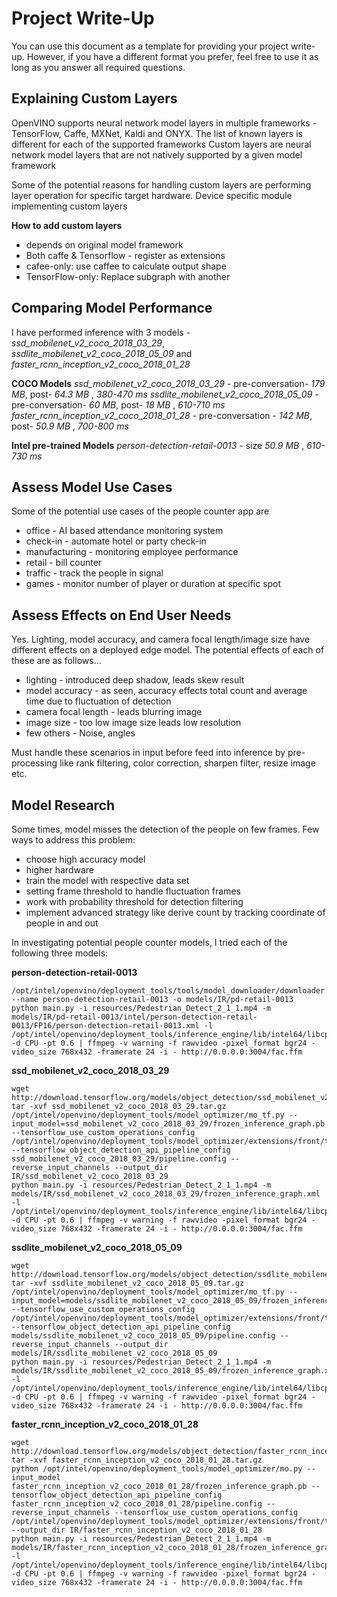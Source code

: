 
# Project Write-Up

You can use this document as a template for providing your project write-up. However, if you
have a different format you prefer, feel free to use it as long as you answer all required
questions.

## Explaining Custom Layers

OpenVINO supports neural network model layers in multiple frameworks - TensorFlow, Caffe, MXNet, Kaldi and ONYX. The list of known layers is different for each of the supported frameworks
Custom layers are neural network model layers that are not natively supported by a given model framework

Some of the potential reasons for handling custom layers are performing layer operation for specific target hardware. Device specific module implementing custom layers

**How to add custom layers**
 - depends on original model framework
 - Both caffe & Tensorflow - register as extensions
 - cafee-only: use caffee to calculate output shape
 - TensorFlow-only: Replace subgraph with another

## Comparing Model Performance

I have performed inference with 3 models - *ssd_mobilenet_v2_coco_2018_03_29*, *ssdlite_mobilenet_v2_coco_2018_05_09* and *faster_rcnn_inception_v2_coco_2018_01_28*

**COCO Models**
*ssd_mobilenet_v2_coco_2018_03_29* - pre-conversation- *179 MB*,   post- *64.3 MB* , *380-470 ms* 
*ssdlite_mobilenet_v2_coco_2018_05_09* - pre-conversation- *60 MB*,   post- *18 MB* , *610-710 ms*
*faster_rcnn_inception_v2_coco_2018_01_28* - pre-conversation - *142 MB*,  post- *50.9 MB* , *700-800 ms* 

**Intel pre-trained Models** 
*person-detection-retail-0013* - size *50.9 MB* , *610-730 ms* 


## Assess Model Use Cases

Some of the potential use cases of the people counter app are 
- office - AI based attendance monitoring system
- check-in - automate hotel or party check-in
- manufacturing - monitoring employee performance
- retail - bill counter
- traffic - track the people in signal
- games - monitor number of player or duration at specific spot


## Assess Effects on End User Needs

Yes. Lighting, model accuracy, and camera focal length/image size have different effects on a
deployed edge model. The potential effects of each of these are as follows...

- lighting - introduced deep shadow, leads skew result
- model accuracy - as seen, accuracy effects total count and average time due to fluctuation of detection
- camera focal length - leads blurring image 
- image size - too low image size leads low resolution 
- few others - Noise, angles

Must handle these scenarios in input before feed into inference by pre-processing like rank filtering, color correction, sharpen filter, resize image etc. 

## Model Research

Some times, model misses the detection of the people on few frames. Few ways to address this problem:
 - choose high accuracy model 
 - higher hardware 
 - train the model with respective data set 
 - setting frame threshold to handle fluctuation frames 
 - work with probability threshold for detection filtering 
 - implement advanced strategy like derive count by tracking coordinate of people in and out 

In investigating potential people counter models, I tried each of the following three models:

**person-detection-retail-0013**

    /opt/intel/openvino/deployment_tools/tools/model_downloader/downloader.py --name person-detection-retail-0013 -o models/IR/pd-retail-0013 
    python main.py -i resources/Pedestrian_Detect_2_1_1.mp4 -m models/IR/pd-retail-0013/intel/person-detection-retail-0013/FP16/person-detection-retail-0013.xml -l /opt/intel/openvino/deployment_tools/inference_engine/lib/intel64/libcpu_extension_sse4.so -d CPU -pt 0.6 | ffmpeg -v warning -f rawvideo -pixel_format bgr24 -video_size 768x432 -framerate 24 -i - http://0.0.0.0:3004/fac.ffm
    
**ssd_mobilenet_v2_coco_2018_03_29**

    wget http://download.tensorflow.org/models/object_detection/ssd_mobilenet_v2_coco_2018_03_29.tar.gz
    tar -xvf ssd_mobilenet_v2_coco_2018_03_29.tar.gz
    /opt/intel/openvino/deployment_tools/model_optimizer/mo_tf.py --input_model=ssd_mobilenet_v2_coco_2018_03_29/frozen_inference_graph.pb --tensorflow_use_custom_operations_config /opt/intel/openvino/deployment_tools/model_optimizer/extensions/front/tf/ssd_v2_support.json --tensorflow_object_detection_api_pipeline_config ssd_mobilenet_v2_coco_2018_03_29/pipeline.config --reverse_input_channels --output_dir IR/ssd_mobilenet_v2_coco_2018_03_29  
    python main.py -i resources/Pedestrian_Detect_2_1_1.mp4 -m models/IR/ssd_mobilenet_v2_coco_2018_03_29/frozen_inference_graph.xml -l /opt/intel/openvino/deployment_tools/inference_engine/lib/intel64/libcpu_extension_sse4.so -d CPU -pt 0.6 | ffmpeg -v warning -f rawvideo -pixel_format bgr24 -video_size 768x432 -framerate 24 -i - http://0.0.0.0:3004/fac.ffm


**ssdlite_mobilenet_v2_coco_2018_05_09**

    wget http://download.tensorflow.org/models/object_detection/ssdlite_mobilenet_v2_coco_2018_05_09.tar.gz  
    tar -xvf ssdlite_mobilenet_v2_coco_2018_05_09.tar.gz  
    /opt/intel/openvino/deployment_tools/model_optimizer/mo_tf.py --input_model=models/ssdlite_mobilenet_v2_coco_2018_05_09/frozen_inference_graph.pb --tensorflow_use_custom_operations_config /opt/intel/openvino/deployment_tools/model_optimizer/extensions/front/tf/ssd_v2_support.json --tensorflow_object_detection_api_pipeline_config models/ssdlite_mobilenet_v2_coco_2018_05_09/pipeline.config --reverse_input_channels --output_dir models/IR/ssdlite_mobilenet_v2_coco_2018_05_09  
    python main.py -i resources/Pedestrian_Detect_2_1_1.mp4 -m models/IR/ssdlite_mobilenet_v2_coco_2018_05_09/frozen_inference_graph.xml -l /opt/intel/openvino/deployment_tools/inference_engine/lib/intel64/libcpu_extension_sse4.so -d CPU -pt 0.6 | ffmpeg -v warning -f rawvideo -pixel_format bgr24 -video_size 768x432 -framerate 24 -i - http://0.0.0.0:3004/fac.ffm

**faster_rcnn_inception_v2_coco_2018_01_28**

    wget http://download.tensorflow.org/models/object_detection/faster_rcnn_inception_v2_coco_2018_01_28.tar.gz
    tar -xvf faster_rcnn_inception_v2_coco_2018_01_28.tar.gz
    python /opt/intel/openvino/deployment_tools/model_optimizer/mo.py --input_model faster_rcnn_inception_v2_coco_2018_01_28/frozen_inference_graph.pb --tensorflow_object_detection_api_pipeline_config faster_rcnn_inception_v2_coco_2018_01_28/pipeline.config --reverse_input_channels --tensorflow_use_custom_operations_config /opt/intel/openvino/deployment_tools/model_optimizer/extensions/front/tf/faster_rcnn_support.json --output_dir IR/faster_rcnn_inception_v2_coco_2018_01_28  
    python main.py -i resources/Pedestrian_Detect_2_1_1.mp4 -m models/IR/faster_rcnn_inception_v2_coco_2018_01_28/frozen_inference_graph.xml -l /opt/intel/openvino/deployment_tools/inference_engine/lib/intel64/libcpu_extension_sse4.so -d CPU -pt 0.6 | ffmpeg -v warning -f rawvideo -pixel_format bgr24 -video_size 768x432 -framerate 24 -i - http://0.0.0.0:3004/fac.ffm